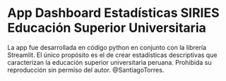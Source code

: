 # App Dashboard Estadísticas SIRIES Educación Superior Universitaria
La app fue desarrollada en código python en conjunto con la librería Streamlit. El único propósito es el de crear estadísticas descriptivas que caracterizan la educación superior universitaria peruana. Prohibida su reproducción sin permiso del autor. @SantiagoTorres.
